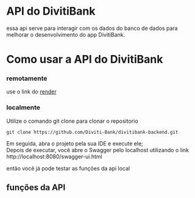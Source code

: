 # API do DivitiBank

essa api serve para interagir com os dados do banco de dados
para melhorar o desenvolvimento do app DivitiBank.

# Como usar a API do DivitiBank

### remotamente

use o link do [render](https://divitibank-backend.onrender.com)

### localmente

Utilize o comando git clone para clonar o repositorio
```gitBash
git clone https://github.com/Diviti-Bank/divitibank-backend.git
```
Em seguida, abra o projeto pela sua IDE e execute ele;
</br> Depois de executar, você abre o Swagger pelo localhost utilizando o link http://localhost:8080/swagger-ui.html

então você já pode testar as funções da api local

## funções da API



